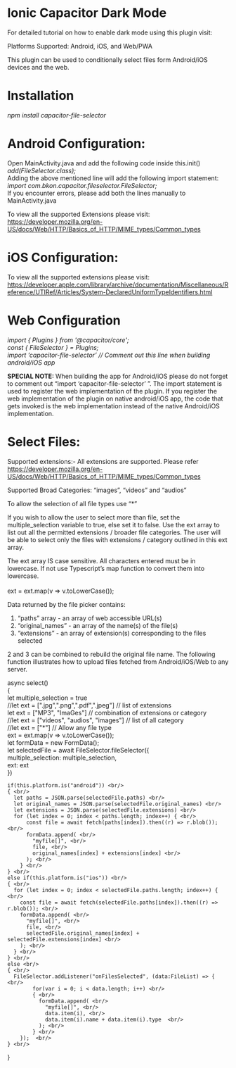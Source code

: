 # Ionic Capacitor Dark Mode

For detailed tutorial on how to enable dark mode using this plugin visit:


Platforms Supported: Android, iOS, and Web/PWA

This plugin can be used to conditionally select files form Android/iOS devices and the web.

# Installation <br/>

<i> npm install capacitor-file-selector </i>

# Android Configuration: <br/>
Open MainActivity.java and add the following code inside this.init() <br/>
<i> add(FileSelector.class); </i> <br/>
Adding the above mentioned line will add the following import statement: <br/>
<i> import com.bkon.capacitor.fileselector.FileSelector; </i> <br/>
If you encounter errors, please add both the lines manually to MainActivity.java <br/>

To view all the supported Extensions please visit: <br/>
https://developer.mozilla.org/en-US/docs/Web/HTTP/Basics_of_HTTP/MIME_types/Common_types <br/>


# iOS Configuration: <br/>
To view all the supported extensions please visit: <br/>
https://developer.apple.com/library/archive/documentation/Miscellaneous/Reference/UTIRef/Articles/System-DeclaredUniformTypeIdentifiers.html <br/>

# Web Configuration <br/>
<i> import { Plugins } from '@capacitor/core'; </i> <br/>
<i> const { FileSelector } = Plugins; </i> <br/>
<i>import ‘capacitor-file-selector’ // Comment out this line when building android/iOS app</i> <br/>


<b> SPECIAL NOTE: </b> When building the app for Android/iOS please do not forget to comment out “import ‘capacitor-file-selector’ ”. The import statement is used to register the web implementation of the plugin. If you register the web implementation of the plugin on native android/iOS app, the code that gets invoked is the web implementation instead of the native Android/iOS implementation. <br/>


# Select Files:

Supported extensions:- All extensions are supported. Please refer https://developer.mozilla.org/en-US/docs/Web/HTTP/Basics_of_HTTP/MIME_types/Common_types   <br/>

Supported Broad Categories: “images”, “videos” and “audios”  <br/>

To allow the selection of all file types use “*” <br/>

If you wish to allow the user to select more than file, set the multiple_selection variable to true, else set it to false. Use the ext array to list out all the permitted extensions / broader file categories. The user will be able to select only the files with extensions / category outlined in this ext array. <br/>

The ext array IS case sensitive. All characters entered must be in lowercase. If not use Typescript’s map function to convert them into lowercase.  <br/>   
ext = ext.map(v => v.toLowerCase()); <br/>

Data returned by the file picker contains: <br/>
1. “paths” array - an array of web accessible URL(s) <br/>
2. “original_names” - an array of the name(s) of the file(s) <br/>
3. “extensions” - an array of extension(s) corresponding to the files selected <br/>

2 and 3 can be combined to rebuild the original file name. The following function illustrates how to upload files fetched from Android/iOS/Web to any server. <br/>

async select() <br/>
  { <br/>
    let multiple_selection = true <br/>
    //let ext = [".jpg",".png",".pdf",".jpeg"] // list of extensions <br/>
    let ext = ["MP3", "ImaGes"] // combination of extensions or category <br/> 
    //let ext = ["videos", "audios", "images"] // list of all category <br/>
    //let ext = ["*"] // Allow any file type <br/>
    ext = ext.map(v => v.toLowerCase()); <br/>
    let formData = new FormData(); <br/>
    let selectedFile = await FileSelector.fileSelector({ <br/>
      multiple_selection: multiple_selection, <br/>
      ext: ext <br/>
    }) <br/> 

    if(this.platform.is("android")) <br/>
    { <br/>
      let paths = JSON.parse(selectedFile.paths) <br/>
      let original_names = JSON.parse(selectedFile.original_names) <br/>
      let extensions = JSON.parse(selectedFile.extensions) <br/>
      for (let index = 0; index < paths.length; index++) { <br/>
          const file = await fetch(paths[index]).then((r) => r.blob()); <br/>
          formData.append( <br/>
            "myfile[]", <br/>
            file, <br/>
            original_names[index] + extensions[index] <br/>
          ); <br/>
        } <br/>
    } <br/>
    else if(this.platform.is("ios")) <br/>
    { <br/>
      for (let index = 0; index < selectedFile.paths.length; index++) { <br/>
        const file = await fetch(selectedFile.paths[index]).then((r) => r.blob()); <br/>
        formData.append( <br/>
          "myfile[]", <br/>
          file, <br/>
          selectedFile.original_names[index] + selectedFile.extensions[index] <br/>
        ); <br/>
      } <br/>
    } <br/>
    else <br/>
    { <br/>
      FileSelector.addListener("onFilesSelected", (data:FileList) => { <br/>
            for(var i = 0; i < data.length; i++) <br/>
            { <br/>
              formData.append( <br/>
                "myfile[]", <br/>
                data.item(i), <br/>
                data.item(i).name + data.item(i).type  <br/>
              ); <br/>
            } <br/>
        });  <br/>
    } <br/>
  } <br/>

